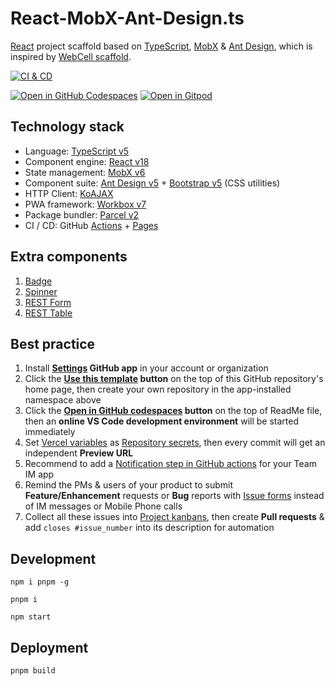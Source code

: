 # React-MobX-Ant-Design.ts

[React][1] project scaffold based on [TypeScript][2], [MobX][3] & [Ant Design][4],
which is inspired by [WebCell scaffold][5].

[![CI & CD](https://github.com/idea2app/React-MobX-Ant-Design-ts/actions/workflows/main.yml/badge.svg)][6]

[![Open in GitHub Codespaces](https://github.com/codespaces/badge.svg)][7]
[![Open in Gitpod](https://gitpod.io/button/open-in-gitpod.svg)][8]

## Technology stack

- Language: [TypeScript v5][2]
- Component engine: [React v18][1]
- State management: [MobX v6][3]
- Component suite: [Ant Design v5][4] + [Bootstrap v5][9] (CSS utilities)
- HTTP Client: [KoAJAX][10]
- PWA framework: [Workbox v7][11]
- Package bundler: [Parcel v2][12]
- CI / CD: GitHub [Actions][13] + [Pages][14]

## Extra components

1. [Badge](./src/component/Badge.tsx)
2. [Spinner](./src/component/Spinner.tsx)
3. [REST Form](./src/component/RestForm.tsx)
4. [REST Table](./src/component/RestTable.tsx)

## Best practice

1.  Install **[Settings][15] GitHub app** in your account or organization
2.  Click the **[Use this template][16] button** on the top of this GitHub repository's home page, then create your own repository in the app-installed namespace above
3.  Click the **[Open in GitHub codespaces][7] button** on the top of ReadMe file, then an **online VS Code development environment** will be started immediately
4.  Set [Vercel variables][17] as [Repository secrets][18], then every commit will get an independent **Preview URL**
5.  Recommend to add a [Notification step in GitHub actions][19] for your Team IM app
6.  Remind the PMs & users of your product to submit **Feature/Enhancement** requests or **Bug** reports with [Issue forms][20] instead of IM messages or Mobile Phone calls
7.  Collect all these issues into [Project kanbans][21], then create **Pull requests** & add `closes #issue_number` into its description for automation

## Development

```shell
npm i pnpm -g

pnpm i

npm start
```

## Deployment

```shell
pnpm build
```

[1]: https://react.dev/
[2]: https://www.typescriptlang.org/
[3]: https://mobx.js.org/
[4]: https://ant.design/
[5]: https://github.com/EasyWebApp/scaffold
[6]: https://github.com/idea2app/React-MobX-Ant-Design-ts/actions/workflows/main.yml
[7]: https://codespaces.new/idea2app/React-MobX-Ant-Design-ts
[8]: https://gitpod.io/?autostart=true#https://github.com/idea2app/React-MobX-Ant-Design-ts
[9]: https://getbootstrap.com/
[10]: https://github.com/EasyWebApp/KoAJAX
[11]: https://developers.google.com/web/tools/workbox
[12]: https://parceljs.org/
[13]: https://github.com/features/actions
[14]: https://pages.github.com/
[15]: https://github.com/apps/settings
[16]: https://github.com/new?template_name=React-MobX-Ant-Design-ts&template_owner=idea2app
[17]: https://github.com/idea2app/Next-Bootstrap-ts/blob/80967ed49045af9dbcf4d3695a2c39d53a6f71f1/.github/workflows/pull-request.yml#L9-L11
[18]: https://github.com/idea2app/React-MobX-Ant-Design-ts/settings/secrets/actions
[19]: https://github.com/kaiyuanshe/kaiyuanshe.github.io/blob/bb4675a56bf1d6b207231313da5ed0af7cf0ebd6/.github/workflows/pull-request.yml#L32-L56
[20]: https://github.com/idea2app/React-MobX-Ant-Design-ts/issues/new/choose
[21]: https://github.com/idea2app/React-MobX-Ant-Design-ts/projects
